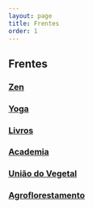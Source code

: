 ```yaml
---
layout: page
title: Frentes
order: 1
---
```

## Frentes
### [Zen](zen)
### [Yoga](yoga)
### [Livros](livros)
### [Academia](academia)
### [União do Vegetal](udv)
### [Agroflorestamento](agroflorestamento)
